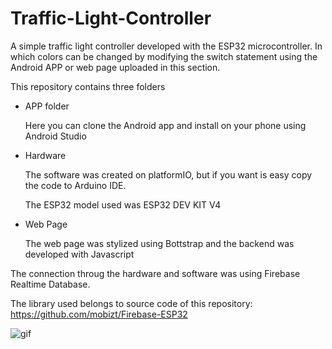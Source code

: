 # Traffic-Light-Controller
A simple traffic light controller developed with the ESP32 microcontroller. In which colors can be changed by modifying the switch statement using the Android APP or web page uploaded in this section.

This repository contains three folders
 * APP folder
 
    Here you can clone the Android app and install on your phone using Android Studio
  
  * Hardware
    
    The software was created on platformIO, but if you want is easy copy the code to Arduino IDE.
    
    The ESP32 model used was ESP32 DEV KIT V4
    
   * Web Page
     
     The web page was stylized using Bottstrap and the backend was developed with Javascript
     
The connection throug the hardware and software was using Firebase Realtime Database.

The library used belongs to source code of this repository: https://github.com/mobizt/Firebase-ESP32
    
![gif](https://gph.is/g/apVepAO)




